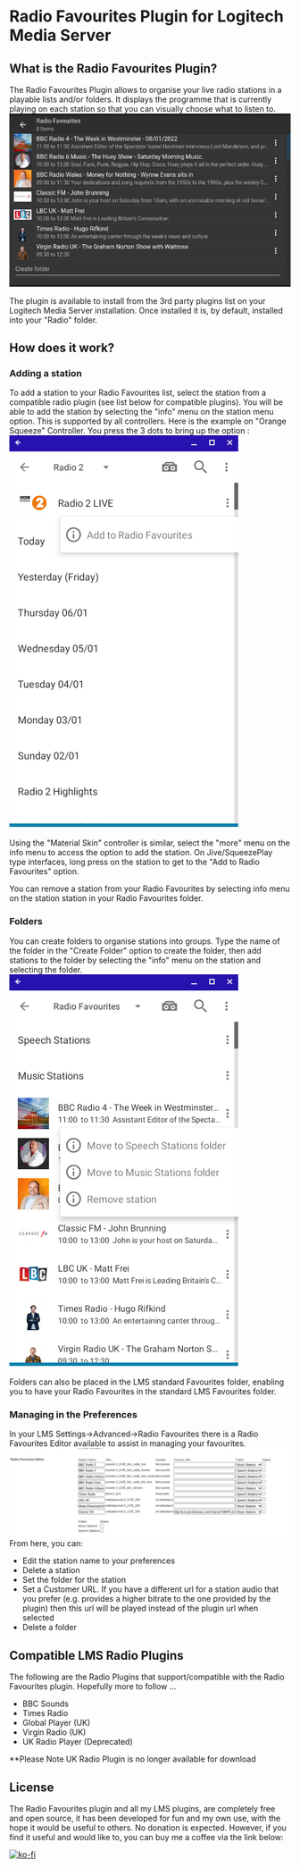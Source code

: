 # Radio Favourites Plugin for Logitech Media Server
## What is the Radio Favourites Plugin?
The Radio Favourites Plugin allows to organise your live radio stations in a playable lists and/or folders.  It displays the programme that is currently playing on each station so that you can visually choose what to listen to.
![Radio Favourites Main](Images/MainFavouritesList.png)

The plugin is available to install from the 3rd party plugins list on your Logitech Media Server installation.
Once installed it is, by default, installed into your "Radio" folder.

## How does it work?
### Adding a station
To add a station to your Radio Favourites list, select the station from a compatible radio plugin (see list below for compatible plugins).  You will be able to add the station by selecting the "info" menu on the station menu option.  This is supported by all controllers.  Here is the example on "Orange Squeeze" Controller.  You press the 3 dots to bring up the option :
![Add Favourite](Images/OSAddFavourite.png)

Using the "Material Skin" controller is similar, select the "more" menu on the info menu to access the option to add the station.  On Jive/SqueezePlay type interfaces, long press on the station to get to the "Add to Radio Favourites" option.

You can remove a station from your Radio Favourites by selecting info menu on the station station in your Radio Favourites folder.

### Folders
You can create folders to organise stations into groups.  Type the name of the folder in the "Create Folder" option to create the folder, then add stations to the folder by selecting the "info" menu on the station and selecting the folder.
![Folders](Images/folders.png)

Folders can also be placed in the LMS standard Favourites folder, enabling you to have your Radio Favourites in the standard LMS Favourites folder.

### Managing in the Preferences
In your LMS Settings->Advanced->Radio Favourites there is a Radio Favourites Editor available to assist in managing your favourites.
![Radio Favourites Editor](Images/RadioStationsEditor.png)
From here, you can:
* Edit the station name to your preferences
* Delete a station
* Set the folder for the station
* Set a Customer URL.  If you have a different url for a station audio that you prefer (e.g. provides a higher bitrate to the one provided by the plugin) then this url will be played instead of the plugin url when selected
* Delete a folder

## Compatible LMS Radio Plugins
The following are the Radio Plugins that support/compatible with the Radio Favourites plugin.  Hopefully more to follow ...

* BBC Sounds
* Times Radio
* Global Player (UK) 
* Virgin Radio (UK)
* UK Radio Player (Deprecated)

**Please Note UK Radio Plugin is no longer available for download

## License
The Radio Favourites plugin and all my LMS plugins, are completely free and open source, it has been developed for fun and my own use, with the hope it would be useful to others.  No donation is expected.   However, if you find it useful and would like to, you can buy me a coffee via the link below:

[![ko-fi](https://www.ko-fi.com/img/githubbutton_sm.svg)](https://ko-fi.com/X8X02V4LF)



